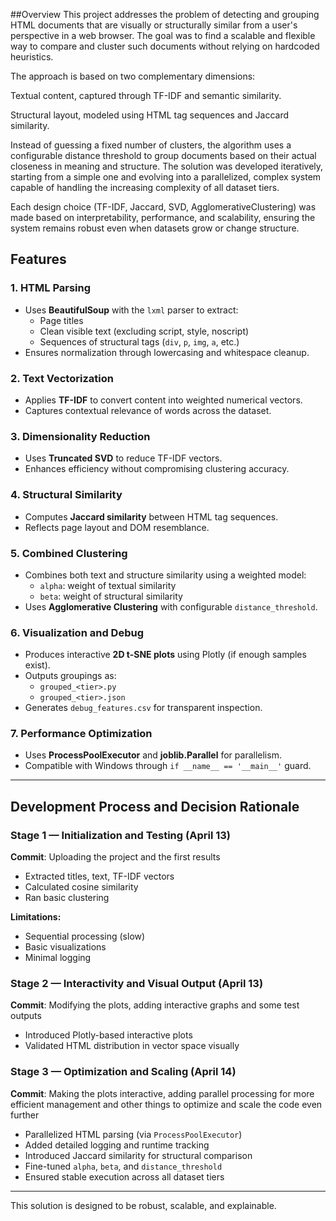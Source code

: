 ##Overview
This project addresses the problem of detecting and grouping HTML documents that are visually or structurally similar from a user's perspective in a web browser. The goal was to find a scalable and flexible way to compare and cluster such documents without relying on hardcoded heuristics.

The approach is based on two complementary dimensions:

Textual content, captured through TF-IDF and semantic similarity.

Structural layout, modeled using HTML tag sequences and Jaccard similarity.

Instead of guessing a fixed number of clusters, the algorithm uses a configurable distance threshold to group documents based on their actual closeness in meaning and structure. The solution was developed iteratively, starting from a simple one and evolving into a parallelized, complex system capable of handling the increasing complexity of all dataset tiers.

Each design choice (TF-IDF, Jaccard, SVD, AgglomerativeClustering) was made based on interpretability, performance, and scalability, ensuring the system remains robust even when datasets grow or change structure.

## Features

### 1. HTML Parsing
- Uses **BeautifulSoup** with the `lxml` parser to extract:
  - Page titles
  - Clean visible text (excluding script, style, noscript)
  - Sequences of structural tags (`div`, `p`, `img`, `a`, etc.)
- Ensures normalization through lowercasing and whitespace cleanup.

### 2. Text Vectorization
- Applies **TF-IDF** to convert content into weighted numerical vectors.
- Captures contextual relevance of words across the dataset.

### 3. Dimensionality Reduction
- Uses **Truncated SVD** to reduce TF-IDF vectors.
- Enhances efficiency without compromising clustering accuracy.

### 4. Structural Similarity
- Computes **Jaccard similarity** between HTML tag sequences.
- Reflects page layout and DOM resemblance.

### 5. Combined Clustering
- Combines both text and structure similarity using a weighted model:
  - `alpha`: weight of textual similarity
  - `beta`: weight of structural similarity
- Uses **Agglomerative Clustering** with configurable `distance_threshold`.

### 6. Visualization and Debug
- Produces interactive **2D t-SNE plots** using Plotly (if enough samples exist).
- Outputs groupings as:
  - `grouped_<tier>.py`
  - `grouped_<tier>.json`
- Generates `debug_features.csv` for transparent inspection.

### 7. Performance Optimization
- Uses **ProcessPoolExecutor** and **joblib.Parallel** for parallelism.
- Compatible with Windows through `if __name__ == '__main__'` guard.

---

## Development Process and Decision Rationale

### Stage 1 — Initialization and Testing (April 13)
**Commit**: Uploading the project and the first results

- Extracted titles, text, TF-IDF vectors
- Calculated cosine similarity
- Ran basic clustering

**Limitations:**
- Sequential processing (slow)
- Basic visualizations
- Minimal logging

### Stage 2 — Interactivity and Visual Output (April 13)
**Commit**: Modifying the plots, adding interactive graphs and some test outputs

- Introduced Plotly-based interactive plots
- Validated HTML distribution in vector space visually

### Stage 3 — Optimization and Scaling (April 14)
**Commit**: Making the plots interactive, adding parallel processing for more efficient management and other things to optimize and scale the code even further

- Parallelized HTML parsing (via `ProcessPoolExecutor`)
- Added detailed logging and runtime tracking
- Introduced Jaccard similarity for structural comparison
- Fine-tuned `alpha`, `beta`, and `distance_threshold`
- Ensured stable execution across all dataset tiers

---


This solution is designed to be robust, scalable, and explainable. 
